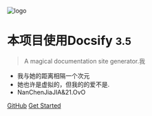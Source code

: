 ![logo](https://avatars.githubusercontent.com/u/130617328?v=4)

# 本项目使用Docsify <small>3.5</small>

> A magical documentation site generator.我

- 我与她的距离相隔一个次元
- 她也许是虚拟的，但我的的爱不是.
- NanChenJiaJIA&21.OvO

[GitHub](https://github.com/yunshangnanchen)
[Get Started](#docsify)